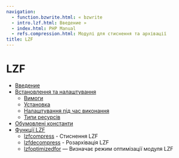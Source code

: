 ```yaml
---
navigation:
  - function.bzwrite.html: « bzwrite
  - intro.lzf.html: Введение »
  - index.html: PHP Manual
  - refs.compression.html: Модулі для стиснення та архівації
title: LZF
---
```

# LZF

-   [Введение](intro.lzf.html)
-   [Встановлення та налаштування](lzf.setup.html)
    -   [Вимоги](lzf.requirements.html)
    -   [Установка](lzf.installation.html)
    -   [Налаштування під час виконання](lzf.configuration.html)
    -   [Типи ресурсів](lzf.resources.html)
-   [Обумовлені константи](lzf.constants.html)
-   [Функції LZF](ref.lzf.html)
    -   [lzfcompress](function.lzf-compress.html) - Стиснення LZF
    -   [lzfdecompress](function.lzf-decompress.html) - Розархівація LZF
    -   [lzfoptimizedfor](function.lzf-optimized-for.html) — Визначає режим оптимізації модуля LZF
